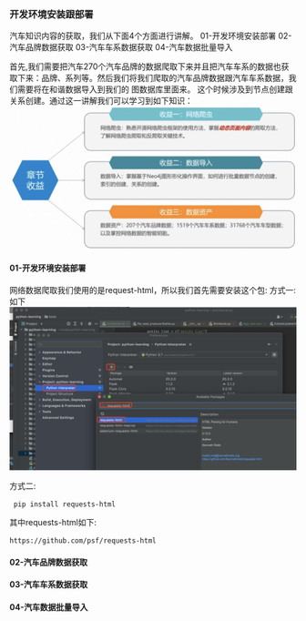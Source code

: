 ### 开发环境安装跟部署
   汽车知识内容的获取，我们从下面4个方面进行讲解。
   01-开发环境安装部署
   02-汽车品牌数据获取
   03-汽车车系数据获取
   04-汽车数据批量导入
   
   首先,我们需要把汽车270个汽车品牌的数据爬取下来并且把汽车车系的数据也获取下来：品牌、系列等。然后我们将我们爬取的汽车品牌数据跟汽车车系数据，我们需要将在和谐数据导入到我们的
图数据库里面来。 这个时候涉及到节点创建跟关系创建。通过这一讲解我们可以学习到如下知识：
  ![](./images/29.png)  
  
   
#### 01-开发环境安装部署
  网络数据爬取我们使用的是request-html，所以我们首先需要安装这个包:
  方式一:如下
  ![](./images/30.png)  
  
  方式二:
  ```renderscript
   pip install requests-html
  ```

   其中requests-html如下:
   
```renderscript
https://github.com/psf/requests-html
```
  

#### 02-汽车品牌数据获取
  
   
#### 03-汽车车系数据获取

#### 04-汽车数据批量导入
